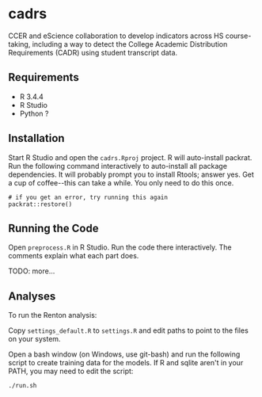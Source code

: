 # cadrs

CCER and eScience collaboration to develop indicators across HS course-taking,
including a way to detect the College Academic Distribution Requirements
(CADR) using student transcript data.

## Requirements

- R 3.4.4
- R Studio
- Python ?

## Installation

Start R Studio and open the `cadrs.Rproj` project. R will auto-install
packrat. Run the following command interactively to auto-install all
package dependencies. It will probably prompt you to install Rtools;
answer yes. Get a cup of coffee--this can take a while. You only need
to do this once.

```
# if you get an error, try running this again
packrat::restore()
```

## Running the Code

Open `preprocess.R` in R Studio. Run the code there interactively.
The comments explain what each part does.

TODO: more...

## Analyses

To run the Renton analysis:

Copy `settings_default.R` to `settings.R` and edit paths to point to the files on your system.

Open a bash window (on Windows, use git-bash) and run the following script
to create training data for the models. If R and sqlite aren't in your PATH,
you may need to edit the script:
```
./run.sh
```
